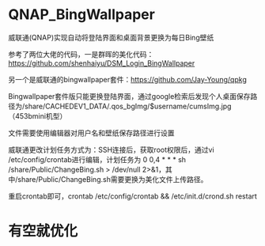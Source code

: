 # QNAP_BingWallpaper
威联通(QNAP)实现自动将登陆界面和桌面背景更换为每日Bing壁纸

参考了两位大佬的代码，一是群晖的美化代码：https://github.com/shenhaiyu/DSM_Login_BingWallpaper

另一个是威联通的bingwallpaper套件：https://github.com/Jay-Young/qpkg

Bingwallpaper套件版只能更换登陆界面，通过google检索后发现个人桌面保存路径为/share/CACHEDEV1_DATA/.qos_bgImg/$username/cumsImg.jpg（453bmini机型）

文件需要使用编辑器对用户名和壁纸保存路径进行设置

威联通更改计划任务方式为：SSH连接后，获取root权限后，通过vi /etc/config/crontab进行编辑，计划任务为 0 0,4 * * * sh /share/Public/ChangeBing.sh > /dev/null 2>&1，其中/share/Public/ChangeBing.sh需要更换为美化文件上传路径。

重启crontab即可，crontab /etc/config/crontab && /etc/init.d/crond.sh restart

# 有空就优化
